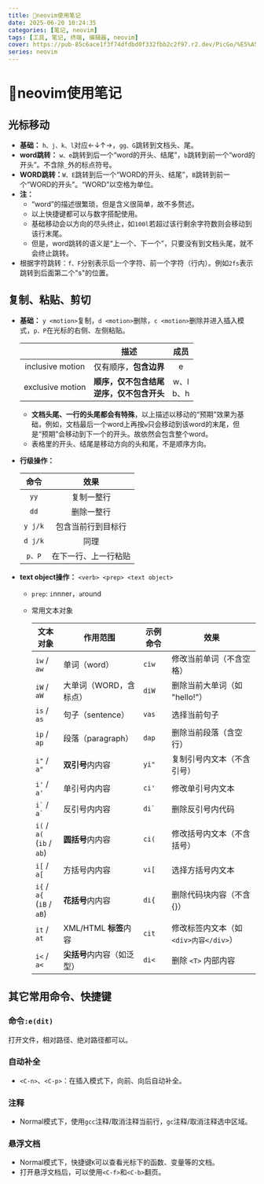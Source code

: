 ```yaml
---
title: 🐆neovim使用笔记
date: 2025-06-20 10:24:35
categories: [笔记, neovim]
tags: [工具, 笔记, 终端, 编辑器, neovim]
cover: https://pub-85c6ace1f3f74dfdbd0f332fbb2c2f97.r2.dev/PicGo/%E5%A5%94%E8%B7%91%E7%9A%84%E7%8C%8E%E8%B1%B9.jpg
series: neovim
---
```


# 🐆neovim使用笔记

## 光标移动

* **基础：** ```h、j、k、l```对应←↓↑→，```gg、G```跳转到文档头、尾。
* **word跳转：** ```w、e```跳转到后一个“word的开头、结尾”，```b```跳转到前一个“word的开头”。不含除```_```外的标点符号。
* **WORD跳转：**```W、E```跳转到后一个“WORD的开头、结尾”，```B```跳转到前一个“WORD的开头”。“WORD”以空格为单位。
* **注：**
  * “word”的描述很繁琐，但是含义很简单，故不多赘述。
  * 以上快捷键都可以与数字搭配使用。
  * 基础移动会以方向的尽头终止，如```100l```若超过该行剩余字符数则会移动到该行末尾。
  * 但是，word跳转的语义是“上一个、下一个”，只要没有到文档头尾，就不会终止跳转。
* 根据字符跳转：```f、F```分别表示后一个字符、前一个字符（行内）。例如```2fs```表示跳转到后面第二个"s"的位置。

## 复制、粘贴、剪切

* **基础：** ```y <motion>```复制，```d <motion>```删除，```c <motion>```删除并进入插入模式，```p、P```在光标的右侧、左侧粘贴。

  ||描述|成员|
  |:----:|:----:|:----:|
  |inclusive motion|仅有顺序，**包含边界**|e|
  |exclusive motion|**顺序，仅不包含结尾**</br>**逆序，仅不包含开头**|w、l</br>b、h|

  * **文档头尾、一行的头尾都会有特殊**，以上描述以移动的“预期”效果为基础，例如，文档最后一个word上再按```w```只会移动到该word的末尾，但是“预期”会移动到下一个的开头。故依然会包含整个word。
  * 表格里的开头、结尾是移动方向的头和尾，不是顺序方向。
* **行级操作：**

  |命令|效果|
  |:----:|:----:|
  |```yy```|复制一整行|
  |```dd```|删除一整行|
  |```y j/k```|包含当前行到目标行|
  |```d j/k```|同理|
  |```p、P```|在下一行、上一行粘贴|

* **text object操作：** ```<verb> <prep> <text object>```
  * ```prep```: ```i```nnner，```a```round
  * 常用文本对象

    | 文本对象     | 作用范围               | 示例命令 | 效果                          |
    | -------------- | ------------------------ | ---------- | ------------------------------- |
    | `iw` / `aw`          | 单词（word）           | `ciw`         | 修改当前单词（不含空格）      |
    | `iW` / `aW`          | 大单词（WORD，含标点） | `diW`         | 删除当前大单词（如 "hello!"） |
    | `is` / `as`          | 句子（sentence）       | `vas`         | 选择当前句子                  |
    | `ip` / `ap`          | 段落（paragraph）      | `dap`         | 删除当前段落（含空行）        |
    | `i"` / `a"`          | **双引号**内内容                 | `yi"`         | 复制引号内文本（不含引号）    |
    | `i'` / `a'`          | 单引号内内容           | `ci'`         | 修改单引号内文本              |
    | `` i` `` / `` a` ``          | 反引号内内容           | `` di` ``         | 删除反引号内代码              |
    | `i(` / `a(` <br /> (`ib` / `ab`) | **圆括号**内内容                 | `ci(`         | 修改括号内文本（不含括号）    |
    | `i[` / `a[`          | 方括号内内容           | `vi[`         | 选择方括号内文本              |
    | `i{` / `a{` <br /> (`iB` / `aB`) | **花括号**内内容                 | `di{`         | 删除代码块内容（不含 {}）     |
    | `it` / `at`          | XML/HTML **标签**内容          | `cit`         | 修改标签内文本（如 `<div>内容</div>`）         |
    | `i<` / `a<`          | **尖括号**内内容（如泛型）       | `di<`         | 删除 `<T>` 内部内容                |

## 其它常用命令、快捷键

### 命令```:e(dit)```

打开文件，相对路径、绝对路径都可以。
### 自动补全

* `<C-n>`、`<C-p>`：在插入模式下，向前、向后自动补全。

### 注释
* Normal模式下，使用```gcc```注释/取消注释当前行，```gc```注释/取消注释选中区域。
### 悬浮文档

* Normal模式下，快捷键`K`可以查看光标下的函数、变量等的文档。
* 打开悬浮文档后，可以使用`<C-f>`和`<C-b>`翻页。
